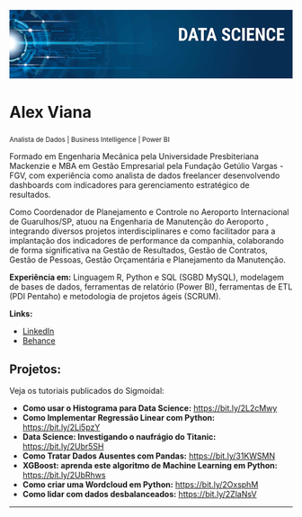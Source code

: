 <p align="center">
  <img src="banner.png" >
</p>

# Alex Viana
<sub>Analista de Dados | Business Intelligence | Power BI</sub>

Formado em Engenharia Mecânica pela Universidade Presbiteriana Mackenzie e MBA em Gestão Empresarial pela Fundação Getúlio Vargas - FGV, com experiência como analista de dados freelancer desenvolvendo dashboards com indicadores para gerenciamento estratégico de resultados.

Como Coordenador de Planejamento e Controle no Aeroporto Internacional de Guarulhos/SP, atuou na Engenharia de Manutenção do Aeroporto , integrando diversos projetos interdisciplinares e como facilitador para a implantação dos indicadores de performance da companhia, colaborando de forma significativa na Gestão de Resultados, Gestão de Contratos, Gestão de Pessoas, Gestão Orçamentária e Planejamento da Manutenção.

**Experiência em:** Linguagem R, Python e SQL (SGBD MySQL), modelagem de bases de dados, ferramentas de relatório (Power BI), ferramentas de ETL (PDI Pentaho) e metodologia de projetos ágeis (SCRUM).

**Links:**
* [LinkedIn](https://www.linkedin.com/in/alex-fernandes-viana-4414676a/)
* [Behance](https://www.behance.net/alexfviana)


## Projetos:
Veja os tutoriais publicados do Sigmoidal:

* **Como usar o Histograma para Data Science:** https://bit.ly/2L2cMwy
* **Como Implementar Regressão Linear com Python:** https://bit.ly/2Li5pzY
* **Data Science: Investigando o naufrágio do Titanic:** https://bit.ly/2Ubr5SH
* **Como Tratar Dados Ausentes com Pandas:** https://bit.ly/31KWSMN
* **XGBoost: aprenda este algoritmo de Machine Learning em Python:** https://bit.ly/2UbRhws
* **Como criar uma Wordcloud em Python:** https://bit.ly/2OxsphM
* **Como lidar com dados desbalanceados:** https://bit.ly/2ZlaNsV

---
